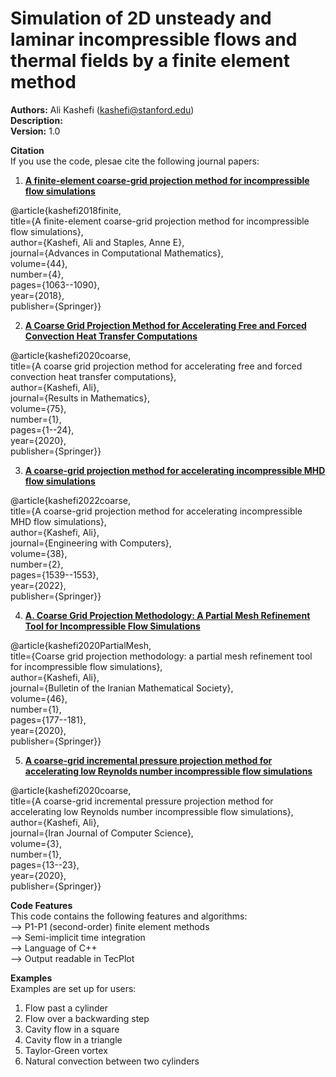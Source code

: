# Simulation of 2D unsteady and laminar incompressible flows and thermal fields by a finite element method

**Authors:** Ali Kashefi (kashefi@stanford.edu)<br>
**Description:** <br>
**Version:** 1.0 <br>

**Citation** <br>
If you use the code, plesae cite the following journal papers: <br>
1. **[A finite-element coarse-grid projection method for incompressible flow simulations](https://link.springer.com/article/10.1007/s10444-017-9573-5)**

@article{kashefi2018finite, <br>
  title={A finite-element coarse-grid projection method for incompressible flow simulations}, <br>
  author={Kashefi, Ali and Staples, Anne E}, <br>
  journal={Advances in Computational Mathematics}, <br>
  volume={44}, <br>
  number={4}, <br>
  pages={1063--1090}, <br>
  year={2018}, <br>
  publisher={Springer}} <br>

2. **[A Coarse Grid Projection Method for Accelerating Free and Forced Convection Heat Transfer Computations](https://doi.org/10.1007/s00025-020-1157-x)**

@article{kashefi2020coarse, <br>
  title={A coarse grid projection method for accelerating free and forced convection heat transfer computations}, <br>
  author={Kashefi, Ali}, <br>
  journal={Results in Mathematics}, <br>
  volume={75}, <br>
  number={1}, <br>
  pages={1--24}, <br>
  year={2020}, <br>
  publisher={Springer}} <br>
  
3. **[A coarse-grid projection method for accelerating incompressible MHD flow simulations](https://doi.org/10.1007/s00366-020-01265-8)**

@article{kashefi2022coarse, <br>
  title={A coarse-grid projection method for accelerating incompressible MHD flow simulations}, <br>
  author={Kashefi, Ali}, <br>
  journal={Engineering with Computers}, <br>
  volume={38}, <br>
  number={2}, <br>
  pages={1539--1553}, <br>
  year={2022}, <br>
  publisher={Springer}} <br>
  
4. **[A. Coarse Grid Projection Methodology: A Partial Mesh Refinement Tool for Incompressible Flow Simulations](https://doi.org/10.1007/s41980-019-00249-9)**

@article{kashefi2020PartialMesh, <br>
  title={Coarse grid projection methodology: a partial mesh refinement tool for incompressible flow simulations}, <br>
  author={Kashefi, Ali}, <br>
  journal={Bulletin of the Iranian Mathematical Society}, <br>
  volume={46}, <br>
  number={1}, <br>
  pages={177--181}, <br>
  year={2020}, <br>
  publisher={Springer}} <br>
  
5. **[A coarse-grid incremental pressure projection method for accelerating low Reynolds number incompressible flow simulations](https://doi.org/10.1007/s42044-019-00046-x)**

@article{kashefi2020coarse, <br>
  title={A coarse-grid incremental pressure projection method for accelerating low Reynolds number incompressible flow simulations}, <br>
  author={Kashefi, Ali}, <br>
  journal={Iran Journal of Computer Science}, <br>
  volume={3}, <br>
  number={1}, <br>
  pages={13--23}, <br>
  year={2020}, <br>
  publisher={Springer}} <br>
  
**Code Features** <br>
This code contains the following features and algorithms: <br>
--> P1-P1 (second-order) finite element methods <br>
--> Semi-implicit time integration <br> 
--> Language of C++ <br>
--> Output readable in TecPlot <br>

**Examples** <br>
Examples are set up for users: <br>
1. Flow past a cylinder <br>
2. Flow over a backwarding step <br>
3. Cavity flow in a square <br>
4. Cavity flow in a triangle <br>
5. Taylor-Green vortex <br>
6. Natural convection between two cylinders <br>
 
